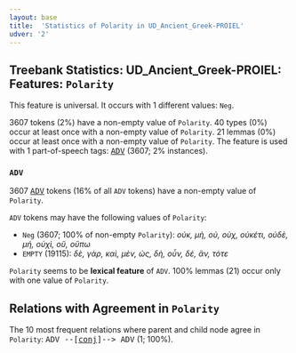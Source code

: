 ```yaml
---
layout: base
title:  'Statistics of Polarity in UD_Ancient_Greek-PROIEL'
udver: '2'
---
```


## Treebank Statistics: UD_Ancient_Greek-PROIEL: Features: `Polarity`

This feature is universal.
It occurs with 1 different values: `Neg`.

3607 tokens (2%) have a non-empty value of `Polarity`.
40 types (0%) occur at least once with a non-empty value of `Polarity`.
21 lemmas (0%) occur at least once with a non-empty value of `Polarity`.
The feature is used with 1 part-of-speech tags: <tt><a href="grc_proiel-pos-ADV.html">ADV</a></tt> (3607; 2% instances).

### `ADV`

3607 <tt><a href="grc_proiel-pos-ADV.html">ADV</a></tt> tokens (16% of all `ADV` tokens) have a non-empty value of `Polarity`.

`ADV` tokens may have the following values of `Polarity`:

* `Neg` (3607; 100% of non-empty `Polarity`): <em>οὐκ, μὴ, οὐ, οὐχ, οὐκέτι, οὐδὲ, μή, οὐχὶ, οὔ, οὔπω</em>
* `EMPTY` (19115): <em>δὲ, γὰρ, καὶ, μὲν, ὡς, δὴ, οὖν, δέ, ἂν, τότε</em>

`Polarity` seems to be **lexical feature** of `ADV`. 100% lemmas (21) occur only with one value of `Polarity`.

## Relations with Agreement in `Polarity`

The 10 most frequent relations where parent and child node agree in `Polarity`:
<tt>ADV --[<tt><a href="grc_proiel-dep-conj.html">conj</a></tt>]--> ADV</tt> (1; 100%).

